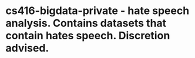 # cs416-bigdata-private - hate speech analysis. Contains datasets that contain hates speech. Discretion advised. 
